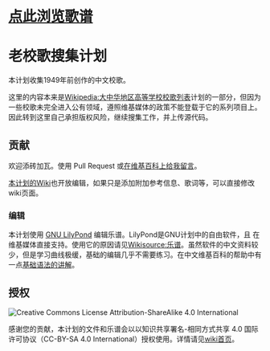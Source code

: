 # [点此浏览歌谱](https://github.com/luminr/xiao-ge/wiki#%E6%B5%8F%E8%A7%88)

# 老校歌搜集计划

本计划收集1949年前创作的中文校歌。

这里的内容本来是[Wikipedia:大中华地区高等学校校歌列表](https://zh.wikipedia.org/wiki/User:LUMINR/%E5%A4%A7%E4%B8%AD%E5%8D%8E%E5%9C%B0%E5%8C%BA%E9%AB%98%E7%AD%89%E5%AD%A6%E6%A0%A1%E6%A0%A1%E6%AD%8C%E5%88%97%E8%A1%A8)计划的一部分，但因为一些校歌未完全进入公有领域，遵照维基媒体的政策不能登载于它的系列项目上。因此转到这里自己承担版权风险，继续搜集工作，并上传源代码。

## 贡献

欢迎添砖加瓦。使用 Pull Request 或[在维基百科上给我留言](https://zh.wikipedia.org/wiki/User_talk:LUMINR)。

[本计划的Wiki](https://github.com/luminr/xiao-ge/wiki)也开放编辑，如果只是添加附加参考信息、歌词等，可以直接修改wiki页面。

### 编辑

本计划使用 [GNU LilyPond](http://LilyPond.org) 编辑乐谱。LilyPond是GNU计划中的自由软件，且 在维基媒体直接支持。使用它的原因请见[Wikisource:乐谱](https://zh.wikisource.org/wiki/Wikisource:%E4%B9%90%E8%B0%B1)。虽然软件的中文资料较少，但是学习曲线极缓，基础的编辑几乎不需要练习。在中文维基百科的帮助中有一点[基础语法的讲解](https://zh.wikipedia.org/wiki/Help:%E4%B9%90%E8%B0%B1)。

## 授权

![Creative Commons License Attribution-ShareAlike 4.0 International](https://i.creativecommons.org/l/by-sa/4.0/88x31.png)

感谢您的贡献，本计划的文件和乐谱会以以知识共享署名-相同方式共享 4.0 国际许可协议（CC-BY-SA 4.0 International）授权使用。详情请见[wiki首页](https://github.com/luminr/xiao-ge/wiki#%E6%8E%88%E6%9D%83)。
